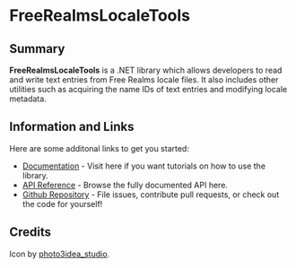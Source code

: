 <div class="article">

# FreeRealmsLocaleTools

## Summary

**FreeRealmsLocaleTools** is a .NET library which allows developers to read and write text entries from Free Realms locale files.
It also includes other utilities such as acquiring the name IDs of text entries and modifying locale metadata.

## Information and Links

Here are some additonal links to get you started:

- [Documentation](guides/intro.md) - Visit here if you want tutorials on how to use the library.
- [API Reference](api/FreeRealmsLocaleTools.LocaleParser.yml) - Browse the fully documented API here.
- [Github Repository](https://github.com/Udaya-X2/FreeRealmsLocaleTools) - File issues, contribute pull requests, or check out the code for yourself!

## Credits

Icon by <a href="https://www.freepik.com/icon/languages_4983962">photo3idea_studio</a>.

</div>
